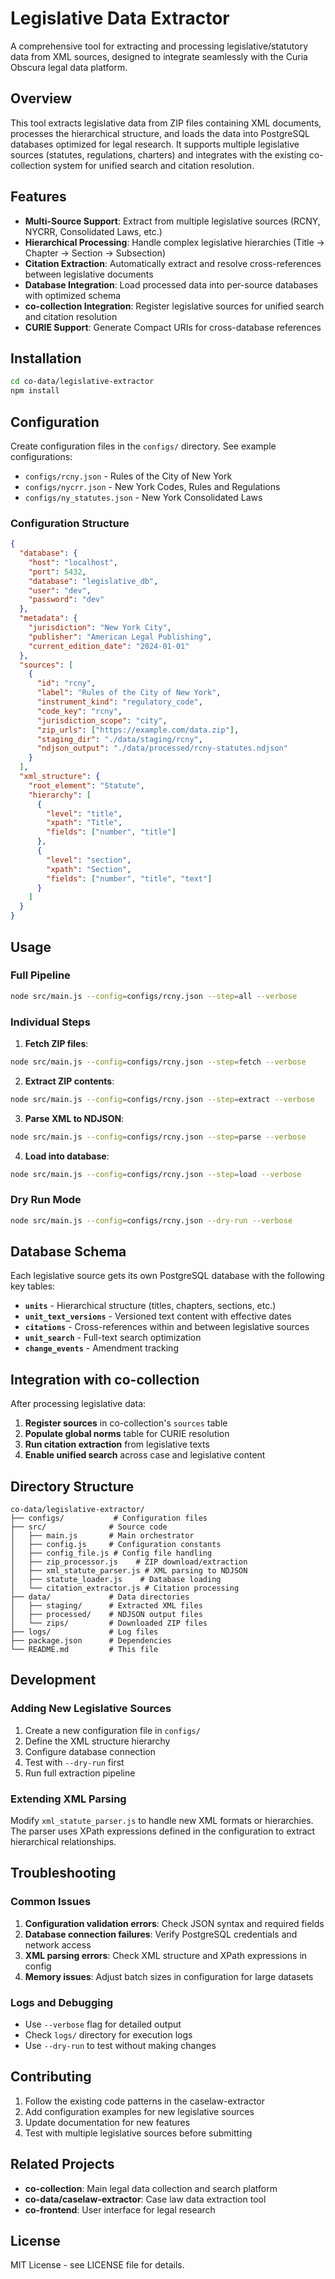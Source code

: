 # Legislative Data Extractor

A comprehensive tool for extracting and processing legislative/statutory data from XML sources, designed to integrate seamlessly with the Curia Obscura legal data platform.

## Overview

This tool extracts legislative data from ZIP files containing XML documents, processes the hierarchical structure, and loads the data into PostgreSQL databases optimized for legal research. It supports multiple legislative sources (statutes, regulations, charters) and integrates with the existing co-collection system for unified search and citation resolution.

## Features

- **Multi-Source Support**: Extract from multiple legislative sources (RCNY, NYCRR, Consolidated Laws, etc.)
- **Hierarchical Processing**: Handle complex legislative hierarchies (Title → Chapter → Section → Subsection)
- **Citation Extraction**: Automatically extract and resolve cross-references between legislative documents
- **Database Integration**: Load processed data into per-source databases with optimized schema
- **co-collection Integration**: Register legislative sources for unified search and citation resolution
- **CURIE Support**: Generate Compact URIs for cross-database references

## Installation

```bash
cd co-data/legislative-extractor
npm install
```

## Configuration

Create configuration files in the `configs/` directory. See example configurations:

- `configs/rcny.json` - Rules of the City of New York
- `configs/nycrr.json` - New York Codes, Rules and Regulations
- `configs/ny_statutes.json` - New York Consolidated Laws

### Configuration Structure

```json
{
  "database": {
    "host": "localhost",
    "port": 5432,
    "database": "legislative_db",
    "user": "dev",
    "password": "dev"
  },
  "metadata": {
    "jurisdiction": "New York City",
    "publisher": "American Legal Publishing",
    "current_edition_date": "2024-01-01"
  },
  "sources": [
    {
      "id": "rcny",
      "label": "Rules of the City of New York",
      "instrument_kind": "regulatory_code",
      "code_key": "rcny",
      "jurisdiction_scope": "city",
      "zip_urls": ["https://example.com/data.zip"],
      "staging_dir": "./data/staging/rcny",
      "ndjson_output": "./data/processed/rcny-statutes.ndjson"
    }
  ],
  "xml_structure": {
    "root_element": "Statute",
    "hierarchy": [
      {
        "level": "title",
        "xpath": "Title",
        "fields": ["number", "title"]
      },
      {
        "level": "section",
        "xpath": "Section",
        "fields": ["number", "title", "text"]
      }
    ]
  }
}
```

## Usage

### Full Pipeline
```bash
node src/main.js --config=configs/rcny.json --step=all --verbose
```

### Individual Steps

1. **Fetch ZIP files**:
```bash
node src/main.js --config=configs/rcny.json --step=fetch --verbose
```

2. **Extract ZIP contents**:
```bash
node src/main.js --config=configs/rcny.json --step=extract --verbose
```

3. **Parse XML to NDJSON**:
```bash
node src/main.js --config=configs/rcny.json --step=parse --verbose
```

4. **Load into database**:
```bash
node src/main.js --config=configs/rcny.json --step=load --verbose
```

### Dry Run Mode
```bash
node src/main.js --config=configs/rcny.json --dry-run --verbose
```

## Database Schema

Each legislative source gets its own PostgreSQL database with the following key tables:

- **`units`** - Hierarchical structure (titles, chapters, sections, etc.)
- **`unit_text_versions`** - Versioned text content with effective dates
- **`citations`** - Cross-references within and between legislative sources
- **`unit_search`** - Full-text search optimization
- **`change_events`** - Amendment tracking

## Integration with co-collection

After processing legislative data:

1. **Register sources** in co-collection's `sources` table
2. **Populate global norms** table for CURIE resolution
3. **Run citation extraction** from legislative texts
4. **Enable unified search** across case and legislative content

## Directory Structure

```
co-data/legislative-extractor/
├── configs/           # Configuration files
├── src/              # Source code
│   ├── main.js       # Main orchestrator
│   ├── config.js     # Configuration constants
│   ├── config_file.js # Config file handling
│   ├── zip_processor.js    # ZIP download/extraction
│   ├── xml_statute_parser.js # XML parsing to NDJSON
│   ├── statute_loader.js    # Database loading
│   └── citation_extractor.js # Citation processing
├── data/             # Data directories
│   ├── staging/      # Extracted XML files
│   ├── processed/    # NDJSON output files
│   └── zips/         # Downloaded ZIP files
├── logs/             # Log files
├── package.json      # Dependencies
└── README.md         # This file
```

## Development

### Adding New Legislative Sources

1. Create a new configuration file in `configs/`
2. Define the XML structure hierarchy
3. Configure database connection
4. Test with `--dry-run` first
5. Run full extraction pipeline

### Extending XML Parsing

Modify `xml_statute_parser.js` to handle new XML formats or hierarchies. The parser uses XPath expressions defined in the configuration to extract hierarchical relationships.

## Troubleshooting

### Common Issues

1. **Configuration validation errors**: Check JSON syntax and required fields
2. **Database connection failures**: Verify PostgreSQL credentials and network access
3. **XML parsing errors**: Check XML structure and XPath expressions in config
4. **Memory issues**: Adjust batch sizes in configuration for large datasets

### Logs and Debugging

- Use `--verbose` flag for detailed output
- Check `logs/` directory for execution logs
- Use `--dry-run` to test without making changes

## Contributing

1. Follow the existing code patterns in the caselaw-extractor
2. Add configuration examples for new legislative sources
3. Update documentation for new features
4. Test with multiple legislative sources before submitting

## Related Projects

- **co-collection**: Main legal data collection and search platform
- **co-data/caselaw-extractor**: Case law data extraction tool
- **co-frontend**: User interface for legal research

## License

MIT License - see LICENSE file for details.
